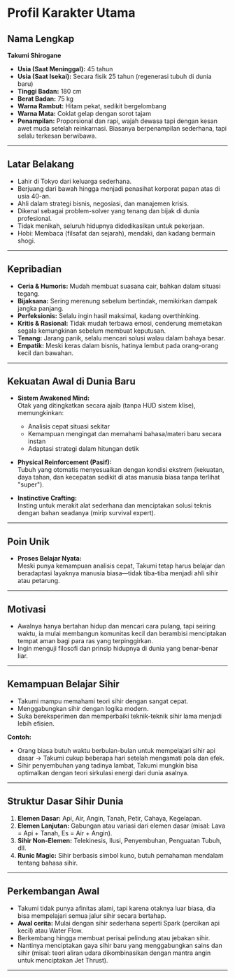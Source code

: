 # Profil Karakter Utama

## Nama Lengkap
**Takumi Shirogane**

- **Usia (Saat Meninggal):** 45 tahun  
- **Usia (Saat Isekai):** Secara fisik 25 tahun (regenerasi tubuh di dunia baru)  
- **Tinggi Badan:** 180 cm  
- **Berat Badan:** 75 kg  
- **Warna Rambut:** Hitam pekat, sedikit bergelombang  
- **Warna Mata:** Coklat gelap dengan sorot tajam  
- **Penampilan:** Proporsional dan rapi, wajah dewasa tapi dengan kesan awet muda setelah reinkarnasi. Biasanya berpenampilan sederhana, tapi selalu terkesan berwibawa.

---

## Latar Belakang

- Lahir di Tokyo dari keluarga sederhana.
- Berjuang dari bawah hingga menjadi penasihat korporat papan atas di usia 40-an.
- Ahli dalam strategi bisnis, negosiasi, dan manajemen krisis.
- Dikenal sebagai problem-solver yang tenang dan bijak di dunia profesional.
- Tidak menikah, seluruh hidupnya didedikasikan untuk pekerjaan.
- Hobi: Membaca (filsafat dan sejarah), mendaki, dan kadang bermain shogi.

---

## Kepribadian

- **Ceria & Humoris:** Mudah membuat suasana cair, bahkan dalam situasi tegang.
- **Bijaksana:** Sering merenung sebelum bertindak, memikirkan dampak jangka panjang.
- **Perfeksionis:** Selalu ingin hasil maksimal, kadang overthinking.
- **Kritis & Rasional:** Tidak mudah terbawa emosi, cenderung memetakan segala kemungkinan sebelum membuat keputusan.
- **Tenang:** Jarang panik, selalu mencari solusi walau dalam bahaya besar.
- **Empatik:** Meski keras dalam bisnis, hatinya lembut pada orang-orang kecil dan bawahan.

---

## Kekuatan Awal di Dunia Baru

- **Sistem Awakened Mind:**  
  Otak yang ditingkatkan secara ajaib (tanpa HUD sistem klise), memungkinkan:
  - Analisis cepat situasi sekitar
  - Kemampuan mengingat dan memahami bahasa/materi baru secara instan
  - Adaptasi strategi dalam hitungan detik

- **Physical Reinforcement (Pasif):**  
  Tubuh yang otomatis menyesuaikan dengan kondisi ekstrem (kekuatan, daya tahan, dan kecepatan sedikit di atas manusia biasa tanpa terlihat "super").

- **Instinctive Crafting:**  
  Insting untuk merakit alat sederhana dan menciptakan solusi teknis dengan bahan seadanya (mirip survival expert).

---

## Poin Unik

- **Proses Belajar Nyata:**  
  Meski punya kemampuan analisis cepat, Takumi tetap harus belajar dan beradaptasi layaknya manusia biasa—tidak tiba-tiba menjadi ahli sihir atau petarung.

---

## Motivasi

- Awalnya hanya bertahan hidup dan mencari cara pulang, tapi seiring waktu, ia mulai membangun komunitas kecil dan berambisi menciptakan tempat aman bagi para ras yang terpinggirkan.
- Ingin menguji filosofi dan prinsip hidupnya di dunia yang benar-benar liar.

---

## Kemampuan Belajar Sihir

- Takumi mampu memahami teori sihir dengan sangat cepat.
- Menggabungkan sihir dengan logika modern.
- Suka bereksperimen dan memperbaiki teknik-teknik sihir lama menjadi lebih efisien.

**Contoh:**
- Orang biasa butuh waktu berbulan-bulan untuk mempelajari sihir api dasar → Takumi cukup beberapa hari setelah mengamati pola dan efek.
- Sihir penyembuhan yang tadinya lambat, Takumi mungkin bisa optimalkan dengan teori sirkulasi energi dari dunia asalnya.

---

## Struktur Dasar Sihir Dunia

1. **Elemen Dasar:** Api, Air, Angin, Tanah, Petir, Cahaya, Kegelapan.
2. **Elemen Lanjutan:** Gabungan atau variasi dari elemen dasar (misal: Lava = Api + Tanah, Es = Air + Angin).
3. **Sihir Non-Elemen:** Telekinesis, Ilusi, Penyembuhan, Penguatan Tubuh, dll.
4. **Runic Magic:** Sihir berbasis simbol kuno, butuh pemahaman mendalam tentang bahasa sihir.

---

## Perkembangan Awal

- Takumi tidak punya afinitas alami, tapi karena otaknya luar biasa, dia bisa mempelajari semua jalur sihir secara bertahap.
- **Awal cerita:** Mulai dengan sihir sederhana seperti Spark (percikan api kecil) atau Water Flow.
- Berkembang hingga membuat perisai pelindung atau jebakan sihir.
- Nantinya menciptakan gaya sihir baru yang menggabungkan sains dan sihir (misal: teori aliran udara dikombinasikan dengan mantra angin untuk menciptakan Jet Thrust).

---

